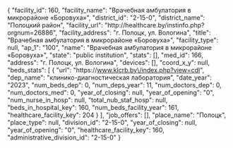 {
    "facility_id": 160,
    "facility_name": "Врачебная амбулатория в микрорайоне «Боровуха»",
    "district_id": "2-15-0",
    "district_name": "Полоцкий район",
    "facility_url": "http:\/\/healthcare.by\/instinfo.php?orgnum=26886",
    "facility_address": "г. Полоцк, ул. Вологина",
    "title": "Врачебная амбулатория в микрорайоне «Боровуха»",
    "facility_type": null,
    "ap_1": "100",
    "name": "Врачебная амбулатория в микрорайоне «Боровуха»",
    "state": "public institution",
    "stats": [],
    "med_id": 166,
    "address": "г. Полоцк, ул. Вологина",
    "devices": [],
    "coord_x_y": null,
    "beds_stats": [
        {
            "url": "https:\/\/www.klcrb.by\/index.php?view=cdl",
            "dep_name": "клинико-диагностическая лаборатория",
            "date_year": "2023",
            "num_beds_dep": 0,
            "num_deps_year": 11,
            "num_doctors_dep": 0,
            "num_doctors_med": 0,
            "year_of_closing": null,
            "year_of_opening": "0",
            "num_nurse_in_hosp": null,
            "total_nub_staf_hosp": null,
            "beds_in_hospital_key": 160,
            "num_beds_facility_year": 161,
            "healthcare_facility_key": 204
        }
    ],
    "job_offers": [],
    "place_name": "Полоцк",
    "place_type": null,
    "division_id": "2-15-0",
    "year_of_closing": null,
    "year_of_opening": "0",
    "healthcare_facility_key": 160,
    "administrative_division_id": "2-15-0"
}